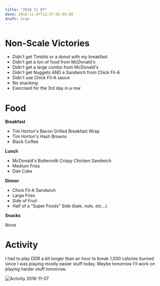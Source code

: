 ```yaml
---
title: "2018 11 07"
date: 2018-11-07T12:57:55-05:00
draft: true
---
```

<!--more-->

# Non-Scale Victories

- Didn't get Timbits or a donut with my breakfast
- Didn't get a ton of food from McDonald's
- Didn't get a large combo from McDonald's
- Didn't get Nuggets AND a Sandwich from Chick Fil-A
- Didn't use Chick Fil-A sauce
- No snacking
- Exercised for the 3rd day in a row

# Food
**Breakfast**

- Tim Horton's Bacon Grilled Breakfast Wrap
- Tim Horton's Hash Browns
- Black Coffee

**Lunch**

- McDonald's Buttermilk Crispy Chicken Sandwich
- Medium Fries
- Diet Coke

**Dinner**

- Chick Fil-A Sandwich
- Large Fries
- Side of Fruit
- Half of a "Super Foods" Side (kale, nuts, etc...)

**Snacks**

None


# Activity

I had to play DDR a bit longer than an hour to break 1,000 calories burned since I was playing mostly easier stuff today. Maybe tomorrow I'll work on playing harder stuff tomorrow.

![Activity 2018-11-07](/images/activity_2018-11-07.jpg)
